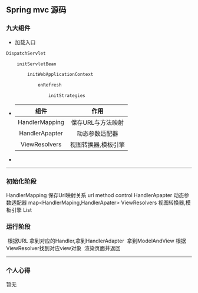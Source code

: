 ## Spring mvc 源码



### 九大组件

- 加载入口

```java
DispatchServlet

	initServletBean

		initWebApplicationContext

			onRefresh 

				initStrategies 
```

- |      组件      |        作用         |
  | :------------: | :-----------------: |
  | HandlerMapping |  保存URL与方法映射  |
  | HandlerApapter |   动态参数适配器    |
  | ViewResolvers  | 视图转换器,模板引擎 |

- 

------
### 初始化阶段

HandlerMapping 保存Url映射关系
	url method control
HandlerApapter 动态参数适配器
	map<HandlerMaping,HandlerApater>
ViewResolvers 视图转换器,模板引擎
	List<ViewResolvers>

### 运行阶段

​	根据URL 拿到对应的Handler,拿到HandlerAdapter
​	拿到ModelAndView
​	根据ViewResolver找到对应view对象
​	渲染页面并返回



------

### 个人心得

暂无





